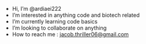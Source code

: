 - Hi, I’m @ardiaei222
- I’m interested in anything code and biotech related
- I’m currently learning code basics
- I’m looking to collaborate on anything
- How to reach me : jacob.thriller06@gmail.com


<!---
ardiaei222/ardiaei222 is a ✨ special ✨ repository because its `README.md` (this file) appears on your GitHub profile.
You can click the Preview link to take a look at your changes.
--->
